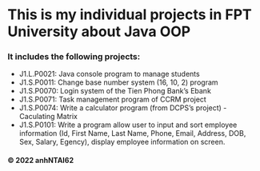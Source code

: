 # This is my individual projects in FPT University about Java OOP
### It includes the following projects:
* J1.L.P0021: Java console program to manage students
* J1.S.P0011: Change base number system (16, 10, 2) program
* J1.S.P0070: Login system of the Tien Phong Bank’s Ebank
* J1.S.P0071: Task management program of CCRM project
* J1.S.P0074: Write a calculator program (from DCPS’s project) - Caculating Matrix
* J1.S.P0101: Write a program allow user to input and sort employee information (Id, First Name, Last Name, Phone, Email, Address, DOB, Sex, Salary, Egency), display employee information on screen.
#### © 2022 anhNTAI62